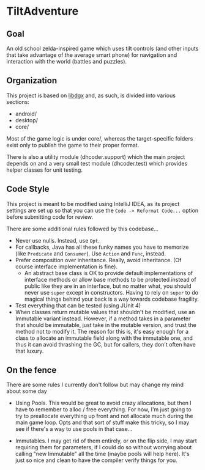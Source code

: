 # TiltAdventure

## Goal

An old school zelda-inspired game which uses tilt controls (and other inputs that take advantage of the average
smart phone) for navigation and interaction with the world (battles and puzzles).

## Organization
This project is based on [libdgx](http://libgdx.badlogicgames.com/) and, as such, is divided into various sections:

* android/
* desktop/
* core/

Most of the game logic is under core/, whereas the target-specific folders exist only to publish the game to their
proper format.

There is also a utility module (dhcoder.support) which the main project depends on and a very small test module
(dhcoder.test) which provides helper classes for unit testing.
 
## Code Style

This project is meant to be modified using IntelliJ IDEA, as its project settings are set up so that you can use the
`Code -> Reformat Code...` option before submitting code for review.
 
There are some additional rules followed by this codebase...

* Never use nulls. Instead, use `Opt`.
* For callbacks, Java has all these funky names you have to memorize (like `Predicate` and `Consumer`). Use `Action` and
`Func`, instead.
* Prefer composition over inheritance. Really, avoid inheritance. (Of course interface implementation is fine). 
    * An abstract base class is OK to provide default implementations of interface methods or allow base methods to be
    protected instead of public like they are in an interface, but no matter what, you should never use `super` except
    in constructors. Having to rely on `super` to do magical things behind your back is a way towards codebase
    fragility.
* Test everything that can be tested (using JUnit 4)
* When classes return mutable values that shouldn't be modified, use an Immutable variant instead. However, if a method
takes in a parameter that should be immutable, just take in the mutable version, and trust the method not to modify it.
The reason for this is, it's easy enough for a class to allocate an immutable field along with the immutable one, and
thus it can avoid thrashing the GC, but for callers, they don't often have that luxury.

## On the fence

There are some rules I currently don't follow but may change my mind about some day

* Using Pools. This would be great to avoid crazy allocations, but then I have to remember to alloc / free everything.
For now, I'm just going to try to preallocate everything up front and not allocate much during the main game loop.
Opts and that sort of stuff make this tricky, so I may see if there's a way to use pools in that case...

* Immutables. I may get rid of them entirely, or on the flip side, I may start requiring them for parameters, if I could
do so without worrying about calling "new Immutable" all the time (maybe pools will help here). It's just so nice and
clean to have the compiler verify things for you.